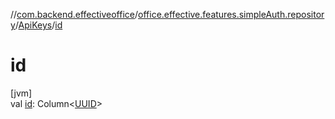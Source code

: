 //[com.backend.effectiveoffice](../../../index.md)/[office.effective.features.simpleAuth.repository](../index.md)/[ApiKeys](index.md)/[id](id.md)

# id

[jvm]\
val [id](id.md): Column&lt;[UUID](https://docs.oracle.com/javase/8/docs/api/java/util/UUID.html)&gt;
